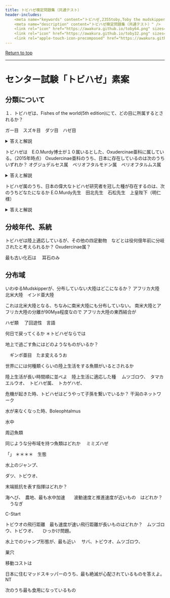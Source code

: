 ```yaml
---
title: トビハゼ検定問題集（共通テスト）
header-includes:
	<meta name="keywords" content="トビハゼ,2355toby,Toby the mudskipper,P Modestus,知識,テスト" />
	<meta name="description" content="トビハゼ検定問題集（共通テスト）" />
	<link rel="icon" href="https://awakura.github.io/toby64.png" sizes="64x64" type="image/png" /> 
	<link rel="icon" href="https://awakura.github.io/toby32.png" sizes="32x32" type="image/png" />  
	<link rel="apple-touch-icon-precomposed" href="https://awakura.github.io/toby150.png" />
---
```


[Return to top](https://awakura.github.io/)

___

# センター試験「トビハゼ」素案



## 分類について

１．トビハゼは、Fishes of the world(5th edition)にて、どの目に所属するとされるか？

ガー目　スズキ目　ダツ目　ハゼ目

<details>
<summary>答えと解説</summary>

ハゼ科はありますが、ハゼ目はないです。
ただ、スズキ目の中でもハゼ類はハゼ亜目となります。
和名はややこしいんので、和名じゃないほうがいいかもですね。
Oxuercinaeは、泥の上だけじゃなく、系統樹の上でもぴょんぴょん飛び跳ねて別の枝にぶら下がったりしていますね。
</details>


トビハゼは　E.O.Murdy博士が１０属いるとした、Oxudercinae亜科に属している。（2015年時点）
Oxudercinae亜科のうち、日本に存在しているのは次のうちいずれか？
オグジュデルセス属　ペリオフタルモドン属　ペリオフタルムス属


<details>
<summary>答えと解説</summary>
トビハゼ属の別名、ペリオフタルムス属を回答して欲しい。
ムツゴロウなどゴツいのはボレオフタルムス属
</details>



トビハゼ属のうち、日本の偉大なトビハゼ研究者を冠した種が存在するのは、次のうちどなたになるか
E.O.Murdy先生　田北先生　石松先生　上皇陛下（明仁様）

<details>
<summary>答えと解説</summary>
上皇陛下はハゼのご研究においても著名だが、トビハゼ属に献名はお持ちになっていない。
各先生、Oxudercinaeに関連して大変な成果をお持ちだが、田北先生がP. takita
</details>




## 分岐年代、系統

トビハゼは陸上適応しているが、その他の四足動物　などとは役何億年前に分岐されたと考えられるか？
Oxudercinae属？

最も古い化石は
　耳石のみ


## 分布域
いわゆるMudskipperが、分布していない大陸はどこになるか？
アフリカ大陸　北米大陸　インド亜大陸

これは北米大陸となる、ちなみに南米大陸にも分布していない。
南米大陸とアフリカ大陸の分離が90Mya程度なので
アフリカ大陸の東西結合が


ハゼ類
　了回遊性　言語

何日で戻ってくるか
＊トビハゼならでは

地上で過ごす魚にはどのようなものがいるか？

　ギンポ亜目　たま変えるうお

世界にには何種類くらいの陸上生活をする魚類がいるとされるか

陸上生活が長い時間順に並べよ　陸上生活に適応した種
　ムツゴロウ、　タマカエルウオ、　トビハゼ属、　トカゲハゼ、　


危機が起きた時、トビハゼはどうやって子孫を繋いでいるか？
干潟のネットワーク

水が来なくなった時、Boleophtalmus

水中

周辺魚類

同じような分布域を持つ魚類はどれか
　ミミズハぜ

「」
＊＊＊＊　生態

水上のジャンプ、

ダツ、トビウオ、


末端抵抗を表す指揮はどれか？

海へび、　農地、最も水中加速　　波動速度と推進速度が近いもの　はどれか？
　うなぎ

C-Start

トビウオの飛行距離　最も速度が速い飛行距離が長いものはどれか？　ムツゴロウ、トビウオ、　　ひっかけ問題。

水上でのジャンプ形態が、最も近い
　サバ、トビウオ、ムツゴロウ、

巣穴


移動コストは


日本に住むマッドスキッパーのうち、最も絶滅が心配されているものを答えよ。
NT

次のうち最も食用になっているもの









